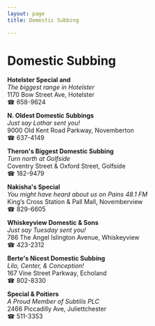 ```yaml
---
layout: page 
title: Domestic Subbing

---
```



# Domestic Subbing


 **Hotelster Special and**  
_The biggest range in Hotelster_  
1170 Bow Street Ave, Hotelster  
☎ 658-9624

**N. Oldest Domestic Subbings**  
_Just say Lothar sent you!_  
9000 Old Kent Road Parkway, Novemberton  
☎ 637-4149

**Theron's Biggest Domestic Subbing**  
_Turn north at Golfside_  
Coventry Street & Oxford Street, Golfside  
☎ 182-9479

**Nakisha's Special**  
_You might have heard about us on Pains 48.1 FM_  
King’s Cross Station & Pall Mall, Novemberview  
☎ 829-6605

**Whiskeyview Domestic & Sons**  
_Just say Tuesday sent you!_  
786 The Angel Islington Avenue, Whiskeyview  
☎ 423-2312

**Berte's Nicest Domestic Subbing**  
_Lilo, Center, & Conception!_  
167 Vine Street Parkway, Echoland  
☎ 802-8330

**Special & Poitiers**  
_A Proud Member of Subtilis PLC_  
2466 Piccadilly Ave, Juliettchester  
☎ 511-3353

